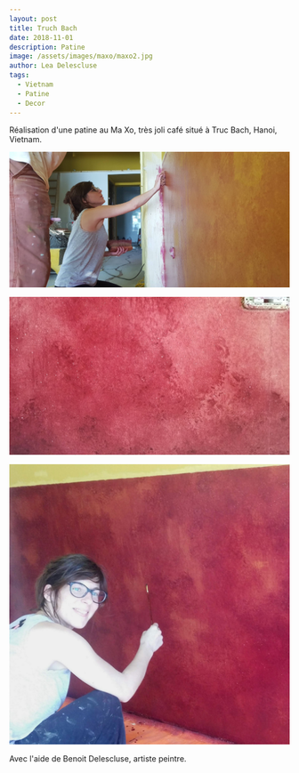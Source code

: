 ```yaml
---
layout: post
title: Truch Bach
date: 2018-11-01
description: Patine
image: /assets/images/maxo/maxo2.jpg
author: Lea Delescluse
tags:
  - Vietnam
  - Patine
  - Decor
---
```

Réalisation d'une patine au Ma Xo, très joli café situé à Truc Bach, Hanoi, Vietnam.

![Placeholder](/assets/images/maxo/maxo5.jpg)

![Placeholder](/assets/images/maxo/maxo1.jpg)

![Placeholder](/assets/images/maxo/maxo3.jpg)

Avec l'aide de Benoit Delescluse, artiste peintre.
